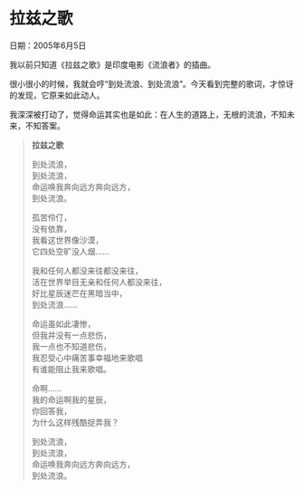 # 拉兹之歌

日期：2005年6月5日

我以前只知道《拉兹之歌》是印度电影《流浪者》的插曲。

很小很小的时候，我就会哼“到处流浪、到处流浪”。今天看到完整的歌词，才惊讶的发现，它原来如此动人。

我深深被打动了，觉得命运其实也是如此：在人生的道路上，无根的流浪，不知未来，不知答案。

> **拉兹之歌**
>
> 到处流浪，   
> 到处流浪，   
> 命运唤我奔向远方奔向远方，   
> 到处流浪。   
>
> 孤苦伶仃，   
> 没有依靠，   
> 我看这世界像沙漠，   
> 它四处空旷没人烟……   
>
> 我和任何人都没来往都没来往，   
> 活在世界举目无亲和任何人都没来往，   
> 好比星辰迷芒在黑暗当中，   
> 到处流浪……   
>
> 命运虽如此凄惨，   
> 但我并没有一点悲伤，   
> 我一点也不知道悲伤，   
> 我忍受心中痛苦事幸福地来歌唱   
> 有谁能阻止我来歌唱。   
>
> 命啊……   
> 我的命运啊我的星辰，   
> 你回答我，   
> 为什么这样残酷捉弄我？   
>
> 到处流浪，   
> 到处流浪，   
> 命运唤我奔向远方奔向远方，   
> 到处流浪。

